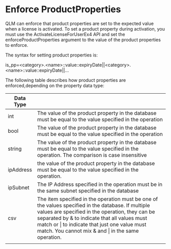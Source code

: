 # Enforce ProductProperties

QLM can enforce that product properties are set to the expected value when a license is activated. To set a product property during activation, you must use the ActivateLicenseForUserEx4 API and set the enforceProductProperties argument to the value of the product properties to enforce.

The syntax for setting product properties is:

is\_pp=\<category>.\<name>::value::expiryDate||\<category>.\<name>::value::expiryDate||...

The following table describes how product properties are enforced,depending on the property data type:

| Data Type |                                                                                                                                                                                                                                                                                                                |
| --------- | -------------------------------------------------------------------------------------------------------------------------------------------------------------------------------------------------------------------------------------------------------------------------------------------------------------- |
| int       | The value of the product property in the database must be equal to the value specified in the operation                                                                                                                                                                                                        |
| bool      | The value of the product property in the database must be equal to the value specified in the operation                                                                                                                                                                                                        |
| string    | The value of the product property in the database must be equal to the value specified in the operation. The comparison is case insensitive                                                                                                                                                                    |
| ipAddress | the value of the product property in the database must be equal to the value specified in the operation.                                                                                                                                                                                                       |
| ipSubnet  | The IP Address specified in the operation must be in the same subnet specified in the database                                                                                                                                                                                                                 |
| csv       | The item specified in the operation must be one of the values specified in the database. If multiple values are specified in the operation, they can be separated by & to indicate that all values must match or \| to indicate that just one value must match. You cannot mix & and \| in the same operation. |
|           |                                                                                                                                                                                                                                                                                                                |

